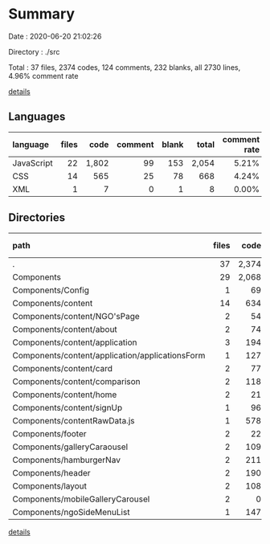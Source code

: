# Summary

Date : 2020-06-20 21:02:26

Directory : ./src

Total : 37 files,  2374 codes, 124 comments, 232 blanks, all 2730 lines, 4.96% comment rate

[details](details.md)

## Languages
| language | files | code | comment | blank | total | comment rate |
| :--- | ---: | ---: | ---: | ---: | ---: | ---: |
| JavaScript | 22 | 1,802 | 99 | 153 | 2,054 | 5.21% |
| CSS | 14 | 565 | 25 | 78 | 668 | 4.24% |
| XML | 1 | 7 | 0 | 1 | 8 | 0.00% |

## Directories
| path | files | code | comment | blank | total | comment rate |
| :--- | ---: | ---: | ---: | ---: | ---: | ---: |
| . | 37 | 2,374 | 124 | 232 | 2,730 | 4.96% |
| Components | 29 | 2,068 | 61 | 171 | 2,300 | 2.87% |
| Components/Config | 1 | 69 | 0 | 4 | 73 | 0.00% |
| Components/content | 14 | 634 | 33 | 59 | 726 | 4.95% |
| Components/content/NGO'sPage | 2 | 54 | 0 | 5 | 59 | 0.00% |
| Components/content/about | 2 | 74 | 0 | 6 | 80 | 0.00% |
| Components/content/application | 3 | 194 | 0 | 10 | 204 | 0.00% |
| Components/content/application/applicationsForm | 1 | 127 | 0 | 3 | 130 | 0.00% |
| Components/content/card | 2 | 77 | 31 | 14 | 122 | 28.70% |
| Components/content/comparison | 2 | 118 | 1 | 11 | 130 | 0.84% |
| Components/content/home | 2 | 21 | 0 | 2 | 23 | 0.00% |
| Components/content/signUp | 1 | 96 | 1 | 11 | 108 | 1.03% |
| Components/contentRawData.js | 1 | 578 | 0 | 29 | 607 | 0.00% |
| Components/footer | 2 | 22 | 0 | 2 | 24 | 0.00% |
| Components/galleryCaraousel | 2 | 109 | 3 | 14 | 126 | 2.68% |
| Components/hamburgerNav | 2 | 211 | 0 | 9 | 220 | 0.00% |
| Components/header | 2 | 190 | 4 | 16 | 210 | 2.06% |
| Components/layout | 2 | 108 | 2 | 23 | 133 | 1.82% |
| Components/mobileGalleryCarousel | 2 | 0 | 19 | 4 | 23 | 100.00% |
| Components/ngoSideMenuList | 1 | 147 | 0 | 11 | 158 | 0.00% |

[details](details.md)